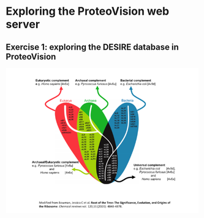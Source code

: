 # Exploring the ProteoVision web server

## Exercise 1: exploring the DESIRE database in ProteoVision


![Protein complement](https://github.com/Claualvarez/ProteoVision_examples/blob/main/figures/Protein_complement.png)
